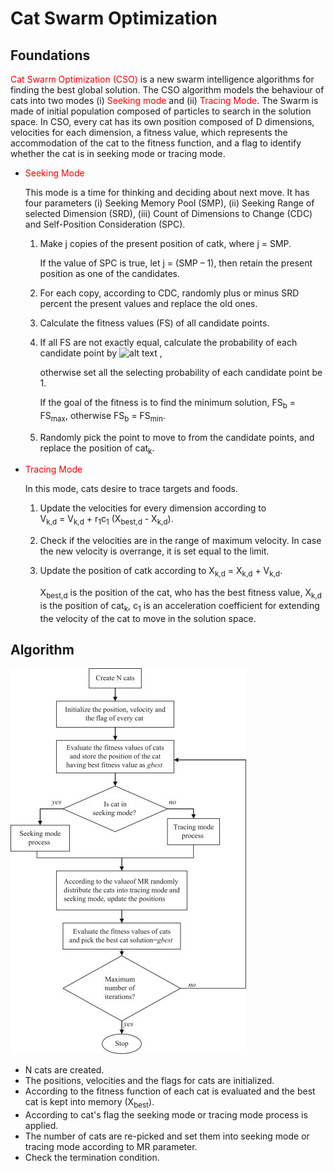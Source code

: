 # Cat Swarm Optimization
## Foundations

<span style="color:red">Cat Swarm Optimization (CSO)</span> is a new swarm intelligence algorithms for finding the best global solution. The CSO algorithm models the behaviour of cats into two modes (i) <span style="color:red">Seeking mode</span> and (ii) <span style="color:red">Tracing Mode</span>. The Swarm is made of initial population composed of particles to search in the solution space. In CSO, every cat has its own position composed of D dimensions, velocities for each dimension, a fitness value, which represents the accommodation of the cat to the fitness function, and a flag to identify whether the cat is in seeking mode or tracing mode.

* <span style="color:red">Seeking Mode</span>

   This mode is a time for thinking and deciding about next move. It has four parameters (i) Seeking Memory Pool (SMP), (ii) Seeking Range of selected Dimension (SRD), (iii) Count of Dimensions to Change (CDC) and Self-Position Consideration (SPC).
   1. Make j copies of the present position of catk, where j = SMP.

      If the value of SPC is true, let j = (SMP – 1), then retain the present position as one of the candidates.
   2. For each copy, according to CDC, randomly plus or minus SRD percent the present values and replace the old ones.
   3. Calculate the fitness values (FS) of all candidate points.
   4. If all FS are not exactly equal, calculate the probability of each candidate point by 
![alt text](https://latex.codecogs.com/gif.latex?P_i=\frac{|FS_i-FS_b|}{FS_{max}-FS_{min}} "Equation for P_i")
   ,
   
      otherwise set all the selecting probability of each candidate point be 1.

      If the goal of the fitness is to find the minimum solution, FS<sub>b</sub> = FS<sub>max</sub>, otherwise FS<sub>b</sub> = FS<sub>min</sub>.
   5. Randomly pick the point to move to from the candidate points, and replace the position of cat<sub>k</sub>.

* <span style="color:red">Tracing Mode</span>

   In this mode, cats desire to trace targets and foods.
   1. Update the velocities for every dimension according to  
      V<sub>k,d</sub> = V<sub>k,d</sub> + r<sub>1</sub>c<sub>1</sub> (X<sub>best,d</sub> - X<sub>k,d</sub>).
   2. Check if the velocities are in the range of maximum velocity. In case the new velocity is overrange, it is set equal to the limit.
   3. Update the position of catk according to X<sub>k,d</sub> = X<sub>k,d</sub> + V<sub>k,d</sub>.

      X<sub>best,d</sub> is the position of the cat, who has the best fitness value, X<sub>k,d</sub> is the position of cat<sub>k</sub>, c<sub>1</sub> is an acceleration coefficient for extending the velocity of the cat to move in the solution space.

## Algorithm

![alt text <](cso-pap.jpg "CSO programm flow")
* N cats are created.
* The positions, velocities and the flags for cats are initialized.
* According to the fitness function of each cat is evaluated and the best cat is kept into memory (X<sub>best</sub>).
* According to cat's flag the seeking mode or tracing mode process is applied.
* The number of cats are re-picked and set them into seeking mode or tracing mode according to MR parameter.
* Check the termination condition. 